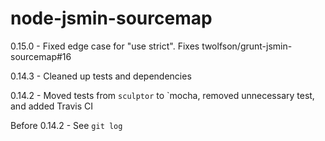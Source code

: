 # node-jsmin-sourcemap
0.15.0 - Fixed edge case for "use strict". Fixes twolfson/grunt-jsmin-sourcemap#16

0.14.3 - Cleaned up tests and dependencies

0.14.2 - Moved tests from `sculptor` to `mocha, removed unnecessary test, and added Travis CI

Before 0.14.2 - See `git log`
